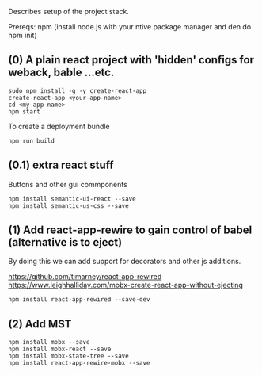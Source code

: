 Describes setup of the project stack. 

Prereqs: npm (install node.js with your ntive package manager and den do npm init)

## (0) A plain react project with 'hidden' configs for weback, bable ...etc. 

```
sudo npm install -g -y create-react-app
create-react-app <your-app-name>
cd <my-app-name>
npm start

```
To create a deployment bundle
```
npm run build
```
## (0.1) extra react stuff

Buttons and other gui commponents 
```
npm install semantic-ui-react --save
npm install semantic-us-css --save
```

## (1) Add react-app-rewire to gain control of babel (alternative is to eject)
By doing this we can add support for decorators and other js additions.

https://github.com/timarney/react-app-rewired
https://www.leighhalliday.com/mobx-create-react-app-without-ejecting

```
npm install react-app-rewired --save-dev

```

## (2) Add MST 

```
npm install mobx --save
npm install mobx-react --save
npm install mobx-state-tree --save
npm install react-app-rewire-mobx --save
```
